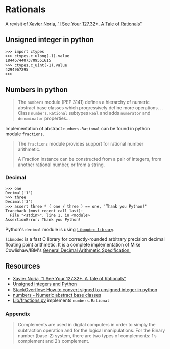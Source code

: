 # Rationals

A revisit of [Xavier Noria, "I See Your 127.32+. A Tale of Rationals"](https://github.com/euruko2013/site/blob/master/build/speakers/presentations/i_see_your_127_32_a_tale_of_rationals-noria.pdf)

## Unsigned integer in python

```
>>> import ctypes
>>> ctypes.c_ulong(-1).value
18446744073709551615
>>> ctypes.c_uint(-1).value
4294967295
>>>
```
## Numbers in python

> The `numbers` module (PEP 3141) defines a hierarchy of numeric abstract base classes which progressively define more operations.
> ..
> Class `numbers.Rational` subtypes `Real` and adds `numerator` and `denominator` properties...

Implementation of abstract `numbers.Rational` can be found in python module `fractions`.

> The `fractions` module provides support for rational number arithmetic.
>
> A Fraction instance can be constructed from a pair of integers, from another rational number, or from a string.

### Decimal

```
>>> one
Decimal('1')
>>> three
Decimal('3')
>>> assert three * ( one / three ) == one, 'Thank you Python!'
Traceback (most recent call last):
  File "<stdin>", line 1, in <module>
AssertionError: Thank you Python!
```

Python's `decimal` module is using [`libmpdec library`](https://www.bytereef.org/mpdecimal/doc/libmpdec/index.html).

`libmpdec` is a fast C library for correctly-rounded arbitrary precision decimal floating point arithmetic. It is a complete implementation of Mike Cowlishaw/IBM's [General Decimal Arithmetic Specification.](https://web.archive.org/web/20220314065530/http://speleotrove.com/decimal/decarith.pdf)

## Resources

- [Xavier Noria, "I See Your 127.32+. A Tale of Rationals"](https://github.com/euruko2013/site/blob/master/build/speakers/presentations/i_see_your_127_32_a_tale_of_rationals-noria.pdf)
- [Unsigned integers and Python](https://kristrev.github.io/programming/2013/06/28/unsigned-integeres-and-python)
- [StackOverflow: How to convert signed to unsigned integer in python](https://stackoverflow.com/questions/20766813/how-to-convert-signed-to-unsigned-integer-in-python#20768199)
- [numbers - Numeric abstract base classes](https://docs.python.org/3.10/library/numbers.html?highlight=rational#numbers.Rational)
- [Lib/fractions.py](https://github.com/python/cpython/blob/3.10/Lib/fractions.py#L93) implements `numbers.Rational`

### Appendix

> Complements are used in digital computers in order to simply the subtraction operation and for the logical manipulations. For the Binary number (base-2) system, there are two types of complements: 1’s complement and 2’s complement.

